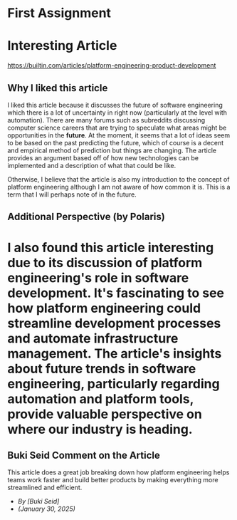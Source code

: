 # First Assignment 

# Interesting Article
https://builtin.com/articles/platform-engineering-product-development 

## Why I liked this article

I liked this article because it discusses the future of software engineering which there is a lot of uncertainty in right now (particularly at the level with automation). There are many forums such as subreddits discussing computer science careers that are trying to speculate what areas might be opportunities in the **future**. At the moment, it seems that a lot of ideas seem to be based on the past predicting the future, which of course is a decent and empirical method of prediction but things are changing. The article provides an argument based off of how new technologies can be implemented and a description of what that could be like. 

Otherwise, I believe that the article is also my introduction to the concept of platform engineering although I am not aware of how common it is. This is a term that I will perhaps note of in the future. 


## Additional Perspective (by Polaris)

I also found this article interesting due to its discussion of platform engineering's role in software development. It's fascinating to see how platform engineering could streamline development processes and automate infrastructure management. The article's insights about future trends in software engineering, particularly regarding automation and platform tools, provide valuable perspective on where our industry is heading.
=======
## Buki Seid Comment on the Article

This article does a great job breaking down how platform engineering helps teams work faster and build better products by making everything more streamlined and efficient.


- *By [Buki Seid]*  
- *(January 30, 2025)*  

